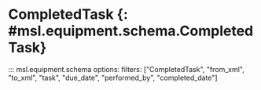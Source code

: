 # CompletedTask {: #msl.equipment.schema.CompletedTask}
::: msl.equipment.schema
    options:
        filters: ["CompletedTask", "from_xml", "to_xml", "task", "due_date", "performed_by", "completed_date"]
